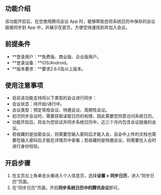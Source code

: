 ## 功能介绍
该功能开启后，在您使用腾讯会议 App 时，能够帮助您将系统日历中保存的会议链接同步到 App 中，并展示在首页，方便您快速找到并加入会议。

## 前提条件
- **登录用户：**免费版、商业版、企业版用户。
- **登录设备：**iOS/Android。
- **版本要求：**要求2.6.0及以上版本。

## 使用注意事项
- 目前该功能支持将以下类型的会议进行同步：
 - 会议状态：待开始/进行中。
 - 会议类型：预定常规会议、特邀会议、周期性会议。
- 初次同步会议时，需要获取读取日历的权限，因此需要您同意访问系统日历。
- 功能开启后，将会为您验证并同步系统日历中，近三个月内包含会议链接的会议。
- 若收藏的是加密会议，则需要您输入密码后才能入会，且会中上传的文档也需要在输入密码后才能在详情页中查看；若收藏的是特邀会议，则需要在入会时进行身份校验。

## 开启步骤
1. 在主页左上角单击头像进入个人信息页，选择**设置 > 同步日历**，进入“同步日历”页面。
2. 在“同步日历”页面，开启**同步系统日历中的腾讯会议**即可。
